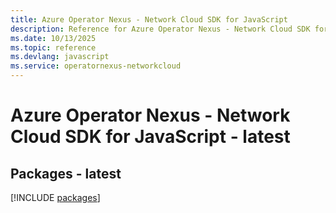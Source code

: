 ```yaml
---
title: Azure Operator Nexus - Network Cloud SDK for JavaScript
description: Reference for Azure Operator Nexus - Network Cloud SDK for JavaScript
ms.date: 10/13/2025
ms.topic: reference
ms.devlang: javascript
ms.service: operatornexus-networkcloud
---
```

# Azure Operator Nexus - Network Cloud SDK for JavaScript - latest
## Packages - latest
[!INCLUDE [packages](operator-nexus---network-cloud-index.md)]